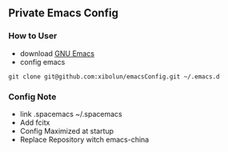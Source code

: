 ## Private Emacs Config

### How to User

- download [GNU Emacs](https://www.gnu.org/software/emacs/)
- config emacs
```
git clone git@github.com:xibolun/emacsConfig.git ~/.emacs.d
```

### Config Note
- link .spacemacs ~/.spacemacs
- Add fcitx
- Config Maximized at startup
- Replace Repository witch emacs-china